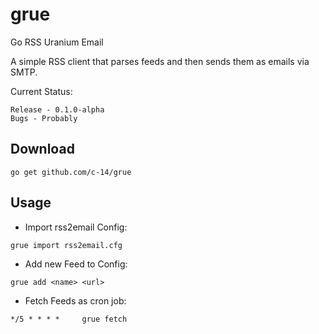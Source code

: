 # grue

Go RSS Uranium Email

A simple RSS client that parses feeds and then sends them as emails via SMTP.

Current Status:

	Release - 0.1.0-alpha
	Bugs - Probably

## Download

	go get github.com/c-14/grue

## Usage

* Import rss2email Config:
```
grue import rss2email.cfg
```

* Add new Feed to Config:
```
grue add <name> <url>
```

* Fetch Feeds as cron job:
```
*/5 * * * *		grue fetch
```
